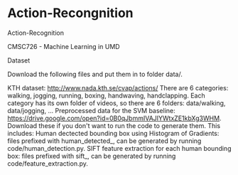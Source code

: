 # Action-Recongnition

Action-Recognition

CMSC726 - Machine Learning in UMD

Dataset

Download the following files and put them in to folder data/.

KTH dataset: http://www.nada.kth.se/cvap/actions/ There are 6 categories: walking, jogging, running, boxing, handwaving, handclapping. Each category has its own folder of videos, so there are 6 folders: data/walking, data/jogging, ...
Preprocessed data for the SVM baseline: https://drive.google.com/open?id=0B0qJbmmIVAJIYWtxZE1kbXg3WHM. Download these if you don't want to run the code to generate them. This includes:
Human dectected bounding box using Histogram of Gradients: files prefixed with human_detected_, can be generated by running code/human_detection.py.
SIFT feature extraction for each human bounding box: files prefixed with sift_, can be generated by running code/feature_extraction.py.

